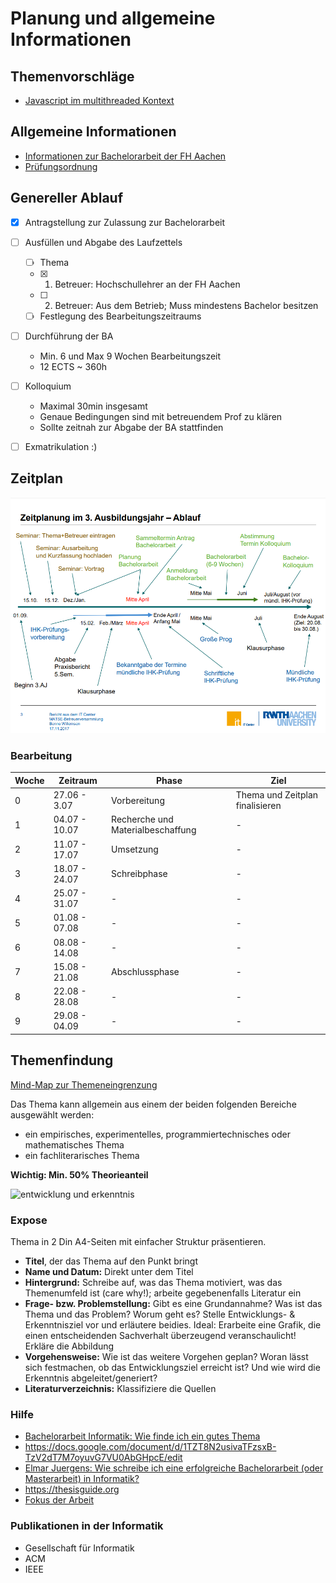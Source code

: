 # Planung und allgemeine Informationen

## Themenvorschläge
- [Javascript im multithreaded Kontext](js-multithreading)

## Allgemeine Informationen
- [Informationen zur Bachelorarbeit der FH Aachen](https://www.fh-aachen.de/studium/angewandte-mathematik-und-informatik-bsc/fuer-studierende/bachelorarbeit)
- [Prüfungsordnung](https://www.fh-aachen.de/downloads/fh-mitteilungen/pruefungsordnungen/medizintechnik-und-technomathematik/bachelor/angewandte-mathematik-und-informatik-abws0809-bisws1718?did=4235&download=2018_136_PO_B_AngewMatheInf_lf_StBabWS1819.pdf&no_cache=1&cHash=5aa2bcc1f6ea9de868cd4601774bdc91)

## Genereller Ablauf

- [x] Antragstellung zur Zulassung zur Bachelorarbeit
- [ ] Ausfüllen und Abgabe des Laufzettels
  - [ ] Thema
  - [x] 1. Betreuer: Hochschullehrer an der FH Aachen
  - [ ] 2. Betreuer: Aus dem Betrieb; Muss mindestens Bachelor besitzen
  - [ ] Festlegung des Bearbeitungszeitraums
- [ ] Durchführung der BA
  - Min. 6 und Max 9 Wochen Bearbeitungszeit
  - 12 ECTS ~ 360h
- [ ] Kolloquium
  - Maximal 30min insgesamt
  - Genaue Bedingungen sind mit betreuendem Prof zu klären
  - Sollte zeitnah zur Abgabe der BA stattfinden
- [ ] Exmatrikulation :)


## Zeitplan

<p align="center">
  <img src="public/ablauf-drittes-aj.png">
</p>

### Bearbeitung

| Woche | Zeitraum      | Phase                             | Ziel                            |
| ----- | ------------- | --------------------------------- | ------------------------------- |
| 0     | 27.06 - 3.07  | Vorbereitung                      | Thema und Zeitplan finalisieren |
| 1     | 04.07 - 10.07 | Recherche und Materialbeschaffung | -                               |
| 2     | 11.07 - 17.07 | Umsetzung                         | -                               |
| 3     | 18.07 - 24.07 | Schreibphase                      | -                               |
| 4     | 25.07 - 31.07 | -                                 | -                               |
| 5     | 01.08 - 07.08 | -                                 | -                               |
| 6     | 08.08 - 14.08 | -                                 | -                               |
| 7     | 15.08 - 21.08 | Abschlussphase                    | -                               |
| 8     | 22.08 - 28.08 | -                                 | -                               |
| 9     | 29.08 - 04.09 | -                                 | -                               |
 
## Themenfindung
[Mind-Map zur Themeneingrenzung](https://www.mindmeister.com/map/2253267920)  

Das Thema kann allgemein aus einem der beiden folgenden Bereiche ausgewählt werden:

- ein empirisches, experimentelles, programmiertechnisches oder mathematisches Thema
- ein fachliterarisches Thema

**Wichtig: Min. 50% Theorieanteil**

![entwicklung und erkenntnis](https://user-images.githubusercontent.com/56894536/163171275-bc8c9297-647c-4958-b29e-17d1137d76d2.png)


### Expose
Thema in 2 Din A4-Seiten mit einfacher Struktur präsentieren.
- **Titel**, der das Thema auf den Punkt bringt
- **Name und Datum:** Direkt unter dem Titel
- **Hintergrund:** Schreibe auf, was das Thema motiviert, was das Themenumfeld ist (care why!); arbeite gegebenenfalls Literatur ein
- **Frage- bzw. Problemstellung:** Gibt es eine Grundannahme? Was ist das Thema und das Problem? Worum geht es? Stelle Entwicklungs- & Erkenntnisziel vor und erläutere beidies. Ideal: Erarbeite eine Grafik, die einen entscheidenden Sachverhalt überzeugend veranschaulicht! Erkläre die Abbildung
- **Vorgehensweise:** Wie ist das weitere Vorgehen geplan? Woran lässt sich festmachen, ob das Entwicklungsziel erreicht ist? Und wie wird die Erkenntnis abgeleitet/generiert?
- **Literaturverzeichnis:** Klassifiziere die Quellen


### Hilfe
- [Bachelorarbeit Informatik: Wie finde ich ein gutes Thema](https://www.youtube.com/watch?v=CEJfGRxKt5Q)
- https://docs.google.com/document/d/1TZT8N2usivaTFzsxB-TzV2dT7M7oyuvG7VU0AbGHpcE/edit
- [Elmar Juergens: Wie schreibe ich eine erfolgreiche Bachelorarbeit (oder Masterarbeit) in Informatik?](https://www.youtube.com/watch?v=wV0QURyJ0f8)
- https://thesisguide.org
- [Fokus der Arbeit](https://anchor.fm/dominikusherzberg/episodes/WAI-Der-Fokus-Ihrer-Bachelorarbeit-Entwicklung-oder-Erkenntnis--Oder-beides-enaio5/a-a41668e)


### Publikationen in der Informatik
- Gesellschaft für Informatik
- ACM
- IEEE
